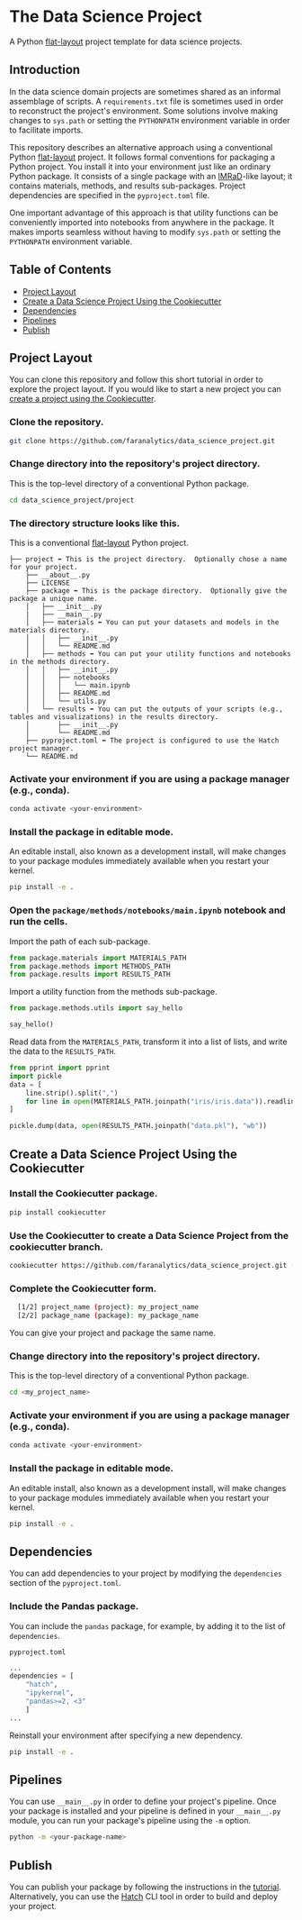 # The Data Science Project
A Python [flat-layout](https://packaging.python.org/en/latest/discussions/src-layout-vs-flat-layout/) project template for data science projects.

## Introduction

In the data science domain projects are sometimes shared as an informal assemblage of scripts. A `requirements.txt` file is sometimes used in order to reconstruct the project's environment. Some solutions involve making changes to `sys.path` or setting the `PYTHONPATH` environment variable in order to facilitate imports.

This repository describes an alternative approach using a conventional Python [flat-layout](https://packaging.python.org/en/latest/discussions/src-layout-vs-flat-layout/) project. It follows formal conventions for packaging a Python project. You install it into your environment just like an ordinary Python package. It consists of a single package with an [IMRaD](https://en.wikipedia.org/wiki/IMRAD)-like layout; it contains materials, methods, and results sub-packages. Project dependencies are specified in the `pyproject.toml` file.

One important advantage of this approach is that utility functions can be conveniently imported into notebooks from anywhere in the package. It makes imports seamless without having to modify `sys.path` or setting the `PYTHONPATH` environment variable.

## Table of Contents
- [Project Layout](#project-layout)
- [Create a Data Science Project Using the Cookiecutter](#create-a-data-science-project-using-the-cookiecutter)
- [Dependencies](#dependencies)
- [Pipelines](#pipelines)
- [Publish](#publish)

## Project Layout
You can clone this repository and follow this short tutorial in order to explore the project layout.  If you would like to start a new project you can [create a project using the Cookiecutter](#create-a-data-science-project-using-the-cookiecutter).

### Clone the repository.
```bash
git clone https://github.com/faranalytics/data_science_project.git
```

### Change directory into the repository's project directory.
This is the top-level directory of a conventional Python package.
```bash
cd data_science_project/project
```

### The directory structure looks like this.
This is a conventional [flat-layout](https://packaging.python.org/en/latest/discussions/src-layout-vs-flat-layout/) Python project.
```
├── project ⬅ This is the project directory.  Optionally chose a name for your project.
    ├── __about__.py
    ├── LICENSE
    ├── package ⬅ This is the package directory.  Optionally give the package a unique name.
    │   ├── __init__.py
    |   ├── __main__.py
    │   ├── materials ⬅ You can put your datasets and models in the materials directory.
    │   │   ├── __init__.py
    │   │   └── README.md
    │   ├── methods ⬅ You can put your utility functions and notebooks in the methods directory.
    │   │   ├── __init__.py
    │   │   ├── notebooks
    │   │   │   └── main.ipynb
    │   │   ├── README.md
    │   │   └── utils.py
    │   └── results ⬅ You can put the outputs of your scripts (e.g., tables and visualizations) in the results directory.
    │       ├── __init__.py
    │       └── README.md
    ├── pyproject.toml ⬅ The project is configured to use the Hatch project manager.
    └── README.md
```

### Activate your environment if you are using a package manager (e.g., conda).
```bash
conda activate <your-environment>
```

### Install the package in editable mode.  
An editable install, also known as a development install, will make changes to your package modules immediately available when you restart your kernel.
```bash
pip install -e .
```

### Open the `package/methods/notebooks/main.ipynb` notebook and run the cells.

Import the path of each sub-package.
```python
from package.materials import MATERIALS_PATH
from package.methods import METHODS_PATH
from package.results import RESULTS_PATH
```

Import a utility function from the methods sub-package.
```python
from package.methods.utils import say_hello

say_hello()
```

Read data from the `MATERIALS_PATH`, transform it into a list of lists, and write the data to the `RESULTS_PATH`.
```python
from pprint import pprint
import pickle
data = [
    line.strip().split(",")
    for line in open(MATERIALS_PATH.joinpath("iris/iris.data")).readlines()[:-1]
]

pickle.dump(data, open(RESULTS_PATH.joinpath("data.pkl"), "wb"))
```
## Create a Data Science Project Using the Cookiecutter

### Install the Cookiecutter package.
```bash
pip install cookiecutter
```

### Use the Cookiecutter to create a Data Science Project from the cookiecutter branch.
```bash
cookiecutter https://github.com/faranalytics/data_science_project.git --checkout cookiecutter
```

### Complete the Cookiecutter form.
```bash
  [1/2] project_name (project): my_project_name
  [2/2] package_name (package): my_package_name
```
You can give your project and package the same name.

### Change directory into the repository's project directory.
This is the top-level directory of a conventional Python package.
```bash
cd <my_project_name>
```

### Activate your environment if you are using a package manager (e.g., conda).
```bash
conda activate <your-environment>
```

### Install the package in editable mode.  
An editable install, also known as a development install, will make changes to your package modules immediately available when you restart your kernel.
```bash
pip install -e .
```

## Dependencies
You can add dependencies to your project by modifying the `dependencies` section of the `pyproject.toml`.  

### Include the Pandas package.
You can include the `pandas` package, for example, by adding it to the list of `dependencies`.

`pyproject.toml`
```python
...
dependencies = [
    "hatch", 
    "ipykernel", 
    "pandas>=2, <3"
    ]
...
```

Reinstall your environment after specifying a new dependency.
```bash
pip install -e .
```

## Pipelines
You can use `__main__.py` in order to define your project's pipeline.  Once your package is installed and your pipeline is defined in your `__main__.py` module, you can run your package's pipeline using the `-m` option.
```bash
python -m <your-package-name>
```

## Publish
You can publish your package by following the instructions in the [tutorial](https://packaging.python.org/en/latest/tutorials/packaging-projects/).  Alternatively, you can use the [Hatch](https://hatch.pypa.io/latest/) CLI tool in order to build and deploy your project.